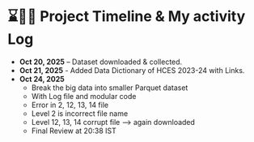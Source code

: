 # ⌛🧑‍💻 Project Timeline & My activity Log

- **Oct 20, 2025** – Dataset downloaded & collected.
- **Oct 21, 2025** - Added Data Dictionary of HCES 2023-24 with Links.
- **Oct 24, 2025** 
  - Break the big data into smaller Parquet dataset
  - With Log file and modular code
  - Error in 2, 12, 13, 14 file
  - Level 2 is incorrect file name 
  - Level 12, 13, 14 corrupt file --> again downloaded 
  - Final Review at 20:38 IST